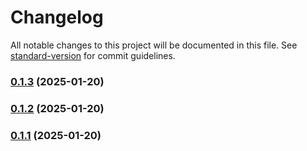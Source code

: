 # Changelog

All notable changes to this project will be documented in this file. See [standard-version](https://github.com/conventional-changelog/standard-version) for commit guidelines.

### [0.1.3](https://github.com/viji1998/reactjs-ai/compare/v0.1.2...v0.1.3) (2025-01-20)

### [0.1.2](https://github.com/viji1998/reactjs-ai/compare/v0.1.1...v0.1.2) (2025-01-20)

### [0.1.1](https://github.com/viji1998/reactjs-ai/compare/v1.0.0...v0.1.1) (2025-01-20)
